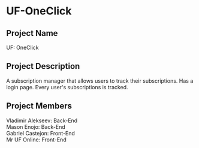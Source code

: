 # UF-OneClick

## Project Name
UF: OneClick

## Project Description
A subscription manager that allows users to track their subscriptions. Has a login page. Every user's subscriptions is tracked.

## Project Members
Vladimir Alekseev: Back-End <br>
Mason Enojo: Back-End <br>
Gabriel Castejon: Front-End <br>
Mr UF Online: Front-End <br>
